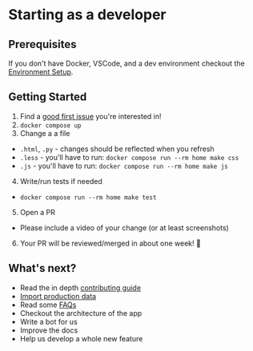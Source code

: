 # Starting as a developer

## Prerequisites

If you don't have Docker, VSCode, and a dev environment checkout the [Environment Setup](/2.%20Developers/0_Environment-Setup.md).

## Getting Started

1. Find a [good first issue](https://github.com/internetarchive/openlibrary/issues?q=is%3Aopen+is%3Aissue+label%3A%22Good+First+Issue%22+) you're interested in!
2. `docker compose up`
3. Change a a file
  - `.html`, `.py` - changes should be reflected when you refresh
  - `.less` - you'll have to run: `docker compose run --rm home make css`
  - `.js` - you'll have to run: `docker compose run --rm home make js`
4. Write/run tests if needed
  - `docker compose run --rm home make test`
5. Open a PR
  - Please include a video of your change (or at least screenshots)
6. Your PR will be reviewed/merged in about one week! 🎉

## What's next?
- Read the in depth [contributing guide](/2.%20Developers/CONTRIBUTING.md)
- [Import production data](/2.%20Developers/misc/Loading-Production-Book-Data.md)
- Read some [FAQs](/2.%20Developers/FAQs.md)
- Checkout the architecture of the app
- Write a bot for us
- Improve the docs
- Help us develop a whole new feature
